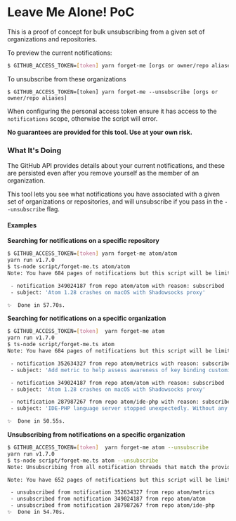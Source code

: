# Leave Me Alone! PoC

This is a proof of concept for bulk unsubscribing from a given set of organizations and repositories.

To preview the current notifications:

```sh
$ GITHUB_ACCESS_TOKEN=[token] yarn forget-me [orgs or owner/repo aliases]
```

To unsubscribe from these organizations

```
$ GITHUB_ACCESS_TOKEN=[token] yarn forget-me --unsubscribe [orgs or owner/repo aliases]
```

When configuring the personal access token ensure it has access to the `notifications` scope, otherwise the script will error.

**No guarantees are provided for this tool. Use at your own risk.**

### What It's Doing

The GitHub API provides details about your current notifications, and these are persisted even after you remove yourself as the member of an organization.

This tool lets you see what notifications you have associated with a given set of organizations or repositories, and will unsubscribe if you pass in the `--unsubscribe` flag.

#### Examples

**Searching for notifications on a specific repository**

```sh
$ GITHUB_ACCESS_TOKEN=[token] yarn forget-me atom/atom
yarn run v1.7.0
$ ts-node script/forget-me.ts atom/atom
Note: You have 684 pages of notifications but this script will be limited to the first 100 pages. This might take a while to crunch the data.

 - notification 349024187 from repo atom/atom with reason: subscribed
 - subject: 'Atom 1.28 crashes on macOS with Shadowsocks proxy'

✨  Done in 57.70s.
```

**Searching for notifications on a specific organization**

```sh
$ GITHUB_ACCESS_TOKEN=[token]  yarn forget-me atom
yarn run v1.7.0
$ ts-node script/forget-me.ts atom
Note: You have 684 pages of notifications but this script will be limited to the first 100 pages. This might take a while to crunch the data.

 - notification 352634327 from repo atom/metrics with reason: subscribed
 - subject: 'Add metric to help assess awareness of key binding customizability'

 - notification 349024187 from repo atom/atom with reason: subscribed
 - subject: 'Atom 1.28 crashes on macOS with Shadowsocks proxy'

 - notification 287987267 from repo atom/ide-php with reason: subscribed
 - subject: 'IDE-PHP language server stopped unexpectedly. Without any description (Blank)'

✨  Done in 50.55s.
```

**Unsubscribing from notifications on a specific organization**

```sh
$ GITHUB_ACCESS_TOKEN=[token]  yarn forget-me atom --unsubscribe
yarn run v1.7.0
$ ts-node script/forget-me.ts atom --unsubscribe
Note: Unsubscribing from all notification threads that match the provided organizations

Note: You have 652 pages of notifications but this script will be limited to the first 100 pages

 - unsubscribed from notification 352634327 from repo atom/metrics
 - unsubscribed from notification 349024187 from repo atom/atom
 - unsubscribed from notification 287987267 from repo atom/ide-php
✨  Done in 54.70s.
```
